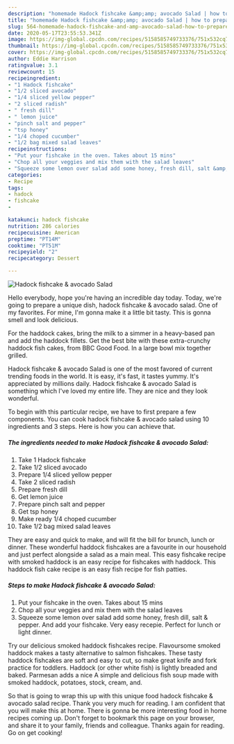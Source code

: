 ```yaml
---
description: "homemade Hadock fishcake &amp;amp; avocado Salad | how to prepare Hadock fishcake &amp;amp; avocado Salad"
title: "homemade Hadock fishcake &amp;amp; avocado Salad | how to prepare Hadock fishcake &amp;amp; avocado Salad"
slug: 564-homemade-hadock-fishcake-and-amp-avocado-salad-how-to-prepare-hadock-fishcake-and-amp-avocado-salad
date: 2020-05-17T23:55:53.341Z
image: https://img-global.cpcdn.com/recipes/5158585749733376/751x532cq70/hadock-fishcake-avocado-salad-recipe-main-photo.jpg
thumbnail: https://img-global.cpcdn.com/recipes/5158585749733376/751x532cq70/hadock-fishcake-avocado-salad-recipe-main-photo.jpg
cover: https://img-global.cpcdn.com/recipes/5158585749733376/751x532cq70/hadock-fishcake-avocado-salad-recipe-main-photo.jpg
author: Eddie Harrison
ratingvalue: 3.1
reviewcount: 15
recipeingredient:
- "1 Hadock fishcake"
- "1/2 sliced avocado"
- "1/4 sliced yellow pepper"
- "2 sliced radish"
- " fresh dill"
- " lemon juice"
- "pinch salt and pepper"
- "tsp honey"
- "1/4 choped cucumber"
- "1/2 bag mixed salad leaves"
recipeinstructions:
- "Put your fishcake in the oven. Takes about 15 mins"
- "Chop all your veggies and mix them with the salad leaves"
- "Squeeze some lemon over salad add some honey, fresh dill, salt &amp; pepper. And add your fishcake. Very easy recepie. Perfect for lunch or light dinner."
categories:
- Recipe
tags:
- hadock
- fishcake
- 

katakunci: hadock fishcake  
nutrition: 286 calories
recipecuisine: American
preptime: "PT14M"
cooktime: "PT51M"
recipeyield: "2"
recipecategory: Dessert

---
```



![Hadock fishcake &amp; avocado Salad](https://img-global.cpcdn.com/recipes/5158585749733376/751x532cq70/hadock-fishcake-avocado-salad-recipe-main-photo.jpg)

Hello everybody, hope you're having an incredible day today. Today, we're going to prepare a unique dish, hadock fishcake &amp; avocado salad. One of my favorites. For mine, I'm gonna make it a little bit tasty. This is gonna smell and look delicious.

For the haddock cakes, bring the milk to a simmer in a heavy-based pan and add the haddock fillets. Get the best bite with these extra-crunchy haddock fish cakes, from BBC Good Food. In a large bowl mix together grilled.

Hadock fishcake &amp; avocado Salad is one of the most favored of current trending foods in the world. It is easy, it's fast, it tastes yummy. It's appreciated by millions daily. Hadock fishcake &amp; avocado Salad is something which I've loved my entire life. They are nice and they look wonderful.


To begin with this particular recipe, we have to first prepare a few components. You can cook hadock fishcake &amp; avocado salad using 10 ingredients and 3 steps. Here is how you can achieve that.

<!--inarticleads1-->

##### The ingredients needed to make Hadock fishcake &amp; avocado Salad:

1. Take 1 Hadock fishcake
1. Take 1/2 sliced avocado
1. Prepare 1/4 sliced yellow pepper
1. Take 2 sliced radish
1. Prepare  fresh dill
1. Get  lemon juice
1. Prepare pinch salt and pepper
1. Get tsp honey
1. Make ready 1/4 choped cucumber
1. Take 1/2 bag mixed salad leaves


They are easy and quick to make, and will fit the bill for brunch, lunch or dinner. These wonderful haddock fishcakes are a favourite in our household and just perfect alongside a salad as a main meal. This easy fishcake recipe with smoked haddock is an easy recipe for fishcakes with haddock. This haddock fish cake recipe is an easy fish recipe for fish patties. 

<!--inarticleads2-->

##### Steps to make Hadock fishcake &amp; avocado Salad:

1. Put your fishcake in the oven. Takes about 15 mins
1. Chop all your veggies and mix them with the salad leaves
1. Squeeze some lemon over salad add some honey, fresh dill, salt &amp; pepper. And add your fishcake. Very easy recepie. Perfect for lunch or light dinner.


Try our delicious smoked haddock fishcakes recipe. Flavoursome smoked haddock makes a tasty alternative to salmon fishcakes. These tasty haddock fishcakes are soft and easy to cut, so make great knife and fork practice for toddlers. Haddock (or other white fish) is lightly breaded and baked. Parmesan adds a nice A simple and delicious fish soup made with smoked haddock, potatoes, stock, cream, and. 

So that is going to wrap this up with this unique food hadock fishcake &amp; avocado salad recipe. Thank you very much for reading. I am confident that you will make this at home. There is gonna be more interesting food in home recipes coming up. Don't forget to bookmark this page on your browser, and share it to your family, friends and colleague. Thanks again for reading. Go on get cooking!
